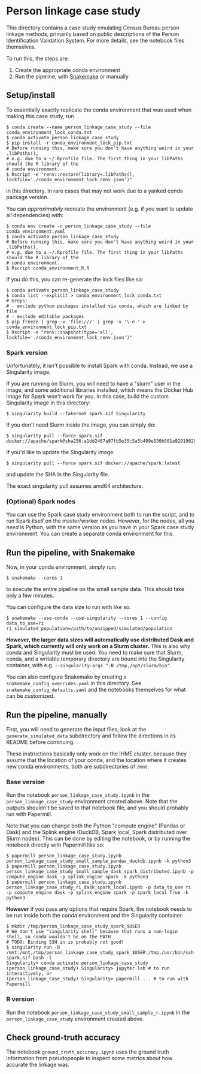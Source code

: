 # Person linkage case study

This directory contains a case study emulating Census Bureau person linkage methods,
primarily based on public descriptions of the Person Identification Validation System.
For more details, see the notebook files themselves.

To run this, the steps are:
1. Create the appropriate conda environment
2. Run the pipeline, with [Snakemake](https://snakemake.readthedocs.io/en/stable/) or manually

## Setup/install

To essentially exactly replicate the conda environment that was used when making
this case study, run

```
$ conda create --name person_linkage_case_study --file conda_environment_lock_conda.txt
$ conda activate person_linkage_case_study
$ pip install -r conda_environment_lock_pip.txt
# Before running this, make sure you don't have anything weird in your .libPaths(),
# e.g. due to a ~/.Rprofile file. The first thing in your libPaths should the R library of the
# conda environment.
$ Rscript -e "renv::restore(library=.libPaths(), lockfile='./conda_environment_lock_renv.json')"
```

in this directory.
In rare cases that may not work due to a yanked conda package version.

You can *approximately* recreate the environment (e.g. if you want to update
all dependencies) with:

```
$ conda env create -n person_linkage_case_study --file conda_environment.yaml
$ conda activate person_linkage_case_study
# Before running this, make sure you don't have anything weird in your .libPaths(),
# e.g. due to a ~/.Rprofile file. The first thing in your libPaths should the R library of the
# conda environment.
$ Rscript conda_environment_R.R
```

If you do this, you can re-generate the lock files like so:

```
$ conda activate person_linkage_case_study
$ conda list --explicit > conda_environment_lock_conda.txt
# Greps:
# - exclude python packages installed via conda, which are linked by file
# - exclude editable packages
$ pip freeze | grep -v 'file:///' | grep -v '\-e ' > conda_environment_lock_pip.txt
$ Rscript -e "renv::snapshot(type='all', lockfile='./conda_environment_lock_renv.json')"
```

### Spark version

Unfortunately, it isn't possible to install Spark with conda.
Instead, we use a Singularity image.

If you are running on Slurm, you will need to have a "slurm" user in the image,
and some additional libraries installed, which means the Docker Hub image for Spark
won't work for you. In this case, build the custom Singularity image in this directory:

```
$ singularity build --fakeroot spark.sif Singularity
```

If you don't need Slurm inside the image, you can simply do:

```
$ singularity pull --force spark.sif docker://apache/spark@sha256:a1dd2487a97fb5e35c5a5b409e830b501a92919029c62f9a559b13c4f5c50f63
```

If you'd like to update the Singularity image:

```
$ singularity pull --force spark.sif docker://apache/spark:latest
```

and update the SHA in the Singularity file.

The exact singularity pull assumes amd64 architecture.

### (Optional) Spark nodes

You can use the Spark case study environment both to run the script, and to run Spark itself on
the master/worker nodes.
However, for the nodes, all you _need_ is Python, with the same version as you have in your
Spark case study environment.
You can create a separate conda environment for this.

## Run the pipeline, with Snakemake

Now, in your conda environment, simply run:

```
$ snakemake --cores 1
```

to execute the entire pipeline on the small sample data.
This should take only a few minutes.

You can configure the data size to run with like so:

```
$ snakemake --use-conda --use-singularity --cores 1 --config data_to_use=ri ri_simulated_population=/path/to/unzipped/simulated/population
```

**However, the larger data sizes will automatically use distributed Dask and Spark,
which currently will only work on a Slurm cluster.**
This is also why conda and Singularity must be used.
You need to make sure that Slurm, conda, and a writable temporary directory are bound
into the Singularity container, with e.g. `--singularity-args "-B /tmp,/opt/slurm/bin"`.

You can also configure Snakemake by creating a `snakemake_config_overrides.yaml` in this directory.
See `snakemake_config_defaults.yaml` and the notebooks themselves for what can be customized.

## Run the pipeline, manually

First, you will need to generate the input files;
look at the `generate_simulated_data` subdirectory and follow the directions
in its README before continuing.

These instructions basically only work on the IHME cluster, because they assume that the
location of your conda, and the location where it creates new conda environments,
both are subdirectories of `/mnt`.

### Base version

Run the notebook `person_linkage_case_study.ipynb`
in the `person_linkage_case_study` environment created above.
Note that the outputs shouldn't be saved to that notebook file,
and you should probably run with Papermill.

Note that you can change both the Python "compute engine" (Pandas or Dask)
and the Splink engine (DuckDB, Spark local, Spark distributed over Slurm nodes).
This can be done by editing the notebook, or by running the notebook directly with Papermill like so:

```
$ papermill person_linkage_case_study.ipynb person_linkage_case_study_small_sample_pandas_duckdb.ipynb -k python3
$ papermill person_linkage_case_study.ipynb person_linkage_case_study_small_sample_dask_spark_distributed.ipynb -p compute_engine dask -p splink_engine spark -k python3
$ papermill person_linkage_case_study.ipynb person_linkage_case_study_ri_dask_spark_local.ipynb -p data_to_use ri -p compute_engine dask -p splink_engine spark -p spark_local True -k python3
```

**However** if you pass any options that require Spark, the notebook needs to be run inside both the conda environment and the Singularity container:

```
$ mkdir /tmp/person_linkage_case_study_spark_$USER
# We don't use "singularity shell" because that runs a non-login shell, so conda wouldn't be on the PATH
# TODO: Binding SSH in is probably not good!
$ singularity run -B /mnt:/mnt,/tmp/person_linkage_case_study_spark_$USER:/tmp,/usr/bin/ssh:/usr/bin/ssh spark.sif bash -l
Singularity> conda activate person_linkage_case_study
(person_linkage_case_study) Singularity> jupyter lab # to run interactively, or
(person_linkage_case_study) Singularity> papermill ... # to run with Papermill
```

### R version

Run the notebook `person_linkage_case_study_small_sample_r.ipynb`
in the `person_linkage_case_study` environment created above.

## Check ground-truth accuracy

The notebook `ground_truth_accuracy.ipynb` uses the ground truth information from pseudopeople
to inspect some metrics about how accurate the linkage was.
